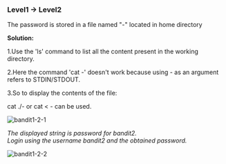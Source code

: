 ### Level1 -> Level2

The password is stored in a file named "-" located in home directory

<b>Solution:</b><br/>

1.Use the 'ls' command to list all the content present in the working directory.<br/>

2.Here the command 'cat -' doesn't work because using - as an argument refers to STDIN/STDOUT.<br/>

3.So to display the contents of the file:<br/>

cat ./- or cat < - can be used.<br/>

![bandit1-2-1](https://user-images.githubusercontent.com/88927842/178051285-8f6ad91d-1330-4329-9557-9a156f06b4c1.png)

<i>The displayed string is password for bandit2.<br/>
Login using the username bandit2 and the obtained password.</i>

![bandit1-2-2](https://user-images.githubusercontent.com/88927842/178051296-50208553-ba17-4428-9616-388d37f9465b.png)